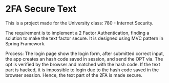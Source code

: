 # 2FA Secure Text

This is a project made for the University class: 780 - Internet Security.

The requirement is to implement a 2 Factor Authentication, finding a solution to make the text factor secure.
It is designed using MVC pattern in Spring Framework.

Process:
The login page show the login form, after submitted correct input, the app creates an hash code saved in session, and send the OPT via. The opt is verified by the browser and matched with the hash code.
If the text part is hacked, it is impossible to login due to the hash code saved in the browser session.
Hence, the text part of the 2FA is made secure.

